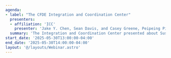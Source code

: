 ```yaml
---
agenda:
- label: "The CFDE Integration and Coordination Center"
  presenters:
  - affiliation: 'ICC'
    presenter: 'Jake Y. Chen, Sean Davis, and Casey Greene, Peipeing Ping, and Wei Wang'
  summary: 'The Integration and Coordination Center presented about Sustainability and Evaluation Within the Common Fund Data Ecosystem.'
start_date: '2025-05-30T13:00:00-04:00'
end_date: '2025-05-30T14:00:00-04:00'
layout: '@/layouts/Webinar.astro'
---
```

